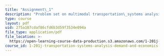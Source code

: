 ```yaml
---
title: "Assignment\_1"
description: "Problem set on multi­modal transportation\_systems analysis and financing transit\_through road pricing."
type: course
layout: pdf
uid: 275a107cdaf86cfd6b3d59f3534e094a
file_type: application/pdf
file_location: >-
  https://open-learning-course-data-production.s3.amazonaws.com/1-201j-transportation-systems-analysis-demand-and-economics-fall-2008/275a107cdaf86cfd6b3d59f3534e094a_MIT1_201JF08_hw_1.pdf
course_id: 1-201j-transportation-systems-analysis-demand-and-economics-fall-2008
---
```

